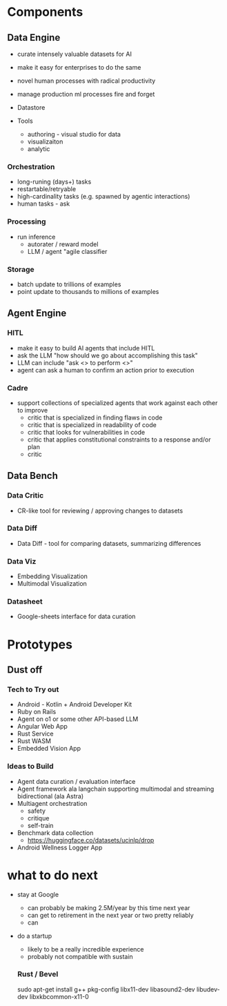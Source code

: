 # Components
## Data Engine

* curate intensely valuable datasets for AI
* make it easy for enterprises to do the same
* novel human processes with radical productivity
* manage production ml processes fire and forget

* Datastore
* Tools
  * authoring - visual studio for data
  * visualizaiton
  * analytic

### Orchestration
* long-runing (days+) tasks
* restartable/retryable
* high-cardinality tasks (e.g. spawned by agentic interactions)
* human tasks - ask 

### Processing
* run inference
  * autorater / reward model
  * LLM / agent "agile classifier

### Storage
* batch update to trillions of examples
* point update to thousands to millions of examples


## Agent Engine

### HITL

* make it easy to build AI agents that include HITL
* ask the LLM "how should we go about accomplishing this task"
* LLM can include "ask <<type of human>> to perform <<specification of task>>"
* agent can ask a human to confirm an action prior to execution

### Cadre

* support collections of specialized agents that work against each other to improve
  * critic that is specialized in finding flaws in code
  * critic that is specialized in readability of code
  * critic that looks for vulnerabilities in code
  * critic that applies constitutional constraints to a response and/or plan
  * critic 
 

## Data Bench

### Data Critic
* CR-like tool for reviewing / approving changes to datasets

### Data Diff
* Data Diff - tool for comparing datasets, summarizing differences

### Data Viz
* Embedding Visualization
* Multimodal Visualization

### Datasheet
* Google-sheets interface for data curation


# Prototypes
## Dust off

### Tech to Try out
* Android - Kotlin + Android Developer Kit
* Ruby on Rails
* Agent on o1 or some other API-based LLM
* Angular Web App
* Rust Service
* Rust WASM
* Embedded Vision App


### Ideas to Build
* Agent data curation / evaluation interface
* Agent framework ala langchain supporting multimodal and streaming bidirectional (ala Astra)
* Multiagent orchestration
  * safety
  * critique
  * self-train
* Benchmark data collection
  * https://huggingface.co/datasets/ucinlp/drop
* Android Wellness Logger App








# what to do next

* stay at Google
  * can probably be making 2.5M/year by this time next year
  * can get to retirement in the next year or two pretty reliably
  * can
* do a startup
  * likely to be a really incredible experience
  * probably not compatible with sustain







  ### Rust / Bevel

  sudo apt-get install g++ pkg-config libx11-dev libasound2-dev libudev-dev libxkbcommon-x11-0
